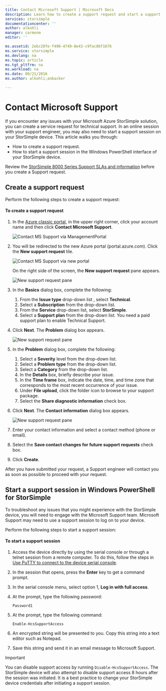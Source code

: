```yaml
---
title: Contact Microsoft Support | Microsoft Docs
description: Learn how to create a support request and start a support session on your StorSimple device.
services: storsimple
documentationcenter: ''
author: alkohli
manager: carmonm
editor: ''

ms.assetid: 2ebc20fe-f490-4749-8e43-c9fac86f1676
ms.service: storsimple
ms.devlang: na
ms.topic: article
ms.tgt_pltfrm: na
ms.workload: na
ms.date: 09/21/2016
ms.author: alkohli;anbacker

---
```

# Contact Microsoft Support
If you encounter any issues with your Microsoft Azure StorSimple solution, you can create a service request for technical support. In an online session with your support engineer, you may also need to start a support session on your StorSimple device. This article walks you through:

* How to create a support request.
* How to start a support session in the Windows PowerShell interface of your StorSimple device.

Review the [StorSimple 8000 Series Support SLAs and information](https://msdn.microsoft.com/library/mt433077.aspx) before you create a Support request.

## Create a support request
Perform the following steps to create a support request:

#### To create a support request
1. In the [Azure classic portal](https://manage.windowsazure.com/), in the upper right corner, click your account name and then click **Contact Microsoft Support**.
   
    ![Contact MS Support via ManagementPortal](./media/storsimple-contact-microsoft-support/Ibiza1.png)
2. You will be redirected to the new Azure portal (portal.azure.com). Click the **New support request** tile.
   
    ![Contact MS Support via new portal](./media/storsimple-contact-microsoft-support/Ibiza2.png)
   
    On the right side of the screen, the **New support request** pane appears. 
   
    ![New support request pane](./media/storsimple-contact-microsoft-support/Ibiza3a.png)
3. In the **Basics** dialog box, complete the following:                                
   
   1. From the **Issue type** drop-down list , select **Technical**.
   2. Select a **Subscription** from the drop-down list.
   3. From the **Service** drop-down list, select **StorSimple**. 
   4. Select a **Support plan** from the drop-down list. You need a paid support plan to enable Technical Support.
4. Click **Next**. The **Problem** dialog box appears.
   
    ![New support request pane](./media/storsimple-contact-microsoft-support/Ibiza5a.png) 
5. In the **Problem** dialog box, complete the following:
   
   1. Select a **Severity** level from the drop-down list.
   2. Select a **Problem type** from the drop-down list.
   3. Select a **Category** from the drop-down list. 
   4. In the **Details** box, briefly describe your issue.
   5. In the **Time frame** box, indicate the date, time, and time zone that corresponds to the most recent occurrence of your issue.
   6. Under **File upload**, click the folder icon to browse to your support package.
   7. Select the **Share diagnostic information** check box.
6. Click **Next**. The **Contact information** dialog box appears.
   
    ![New support request pane](./media/storsimple-contact-microsoft-support/Ibiza6a.png) 
7. Enter your contact information and select a contact method (phone or email). 
8. Select the **Save contact changes for future support requests** check box.
9. Click **Create**.

After you have submitted your request, a Support engineer will contact you as soon as possible to proceed with your request.

## Start a support session in Windows PowerShell for StorSimple
To troubleshoot any issues that you might experience with the StorSimple device, you will need to engage with the Microsoft Support team. Microsoft Support may need to use a support session to log on to your device. 

Perform the following steps to start a support session:

#### To start a support session
1. Access the device directly by using the serial console or through a telnet session from a remote computer. To do this, follow the steps in [Use PuTTY to connect to the device serial console](storsimple-deployment-walkthrough.md#use-putty-to-connect-to-the-device-serial-console).
2. In the session that opens, press the **Enter** key to get a command prompt.
3. In the serial console menu, select option 1, **Log in with full access**.
4. At the prompt, type the following password: 
   
    `Password1`
5. At the prompt, type the following command:
   
    `Enable-HcsSupportAccess`
6. An encrypted string will be presented to you. Copy this string into a text editor such as Notepad.
7. Save this string and send it in an email message to Microsoft Support. 

> [!IMPORTANT]
> You can disable support access by running `Disable-HcsSupportAccess`. The StorSimple device will also attempt to disable support access 8 hours after the session was initiated. It is a best practice to change your StorSimple device credentials after initiating a support session.
> 
> 

